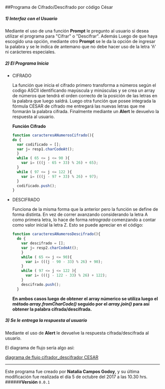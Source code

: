 ##Programa de Cifrado/Descifrado por código César

##### 1) Interfaz con el Usuario

Mediante el uso de una función **Prompt** le pregunto al usuario si desea utilizar el programa para "Cifrar" o "Descifrar". Además 
Luego de que haya escogido una opción, mediante otro **Prompt** se le da la opción de ingresar la palabra y se le indica de antemano que no debe hacer uso de la letra 'ñ' ni carácteres especiales.


##### 2) El Programa Inicia

* CIFRADO

  La función que inicia el cifrado primero transforma a números según el codigo ASCII identificando mayúscula y minúsculas y se crea un array de números que tendrá el orden correcto de la posición de las letras en la palabra que luego saldrá. Luego otra función que posee integrada la fórmula CÉSAR de cifrado me entregará las nuevas letras que me formarán la palabra cifrada. Finalmente mediante un **Alert** le devuelvo la respuesta al usuario.
  
  **Función Cifrado**
  ```javascript
  function caracteresANumerosCifrado(){
  do {
    var codificado = []; 
    var j= resp1.charCodeAt();
    }
    while ( 65 <= j <= 90 ){               
      var i= (((j - 65 + 33) % 26) + 65);
    }
    while ( 97 <= j <= 122 ){
      var i= (((j - 97 + 33) % 26) + 97); 
    }
    codificado.push();                   
  }            
  ```

* DESCIFRADO
  
  Funciona de la misma forma que la anterior pero la función se define de forma distinta. En vez de correr avanzando considerando la letra A como primera letra, lo hace de forma *retrograda* comenzando a contar como valor inicial la letra Z. Esto se puede apreciar en el código:
  
  ```javascript
  function caracteresANumerosDescifrado(){
    do {
      var descifrado = [];
      var j= resp2.charCodeAt();
      }
      while ( 65 <= j <= 90){
        var i= (((j - 90 - 33) % 26) + 90);
      }
      while ( 97 <= j <= 122 ){
        var i= (((j - 122 - 33) % 26) + 122);
      }
      descifrado.push();
    }
  ```
  **En ambos casos luego de obtener el array númerico se utiliza luego el método *array.fromCharCode()* seguido por el *array.join()* para así obtener la palabra cifrada/descifrada.**
  
  
  
##### 3) Se le entrega la respuesta al usuario

Mediante el uso de **Alert** le devuelve la respuesta cifrada/descifrada al usuario.

El diagrama de flujo sería algo así:

[diagrama de flujo cifrador_descifrador CESAR](https://drive.google.com/file/d/0B0ZLNSf1dRANVVlpX25pZUpydXM/view)


******
Este programa fue creado por **Natalia Campos Godoy**, y su última modificación fue realizada el día 5 de octubre del 2017 a las 10.30 hrs.
######**Versión** `0.0.1`

